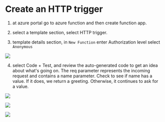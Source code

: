 # Create an HTTP trigger

1. at azure portal go to azure function and then create function app.

2. select a template section, select HTTP trigger.

3. template details section, in ``New Function`` enter Authorization level select ``Anonymous``

![](../../media/l-4.png)

4. select Code + Test, and review the auto-generated code to get an idea about what's going on. The req parameter represents the incoming request and contains a name parameter. Check to see if name has a value. If it does, we return a greeting. Otherwise, it continues to ask for a value.

![](../../media/l-5.png)

![](../../media/l-6.png)

![](../../media/l-7.png)
